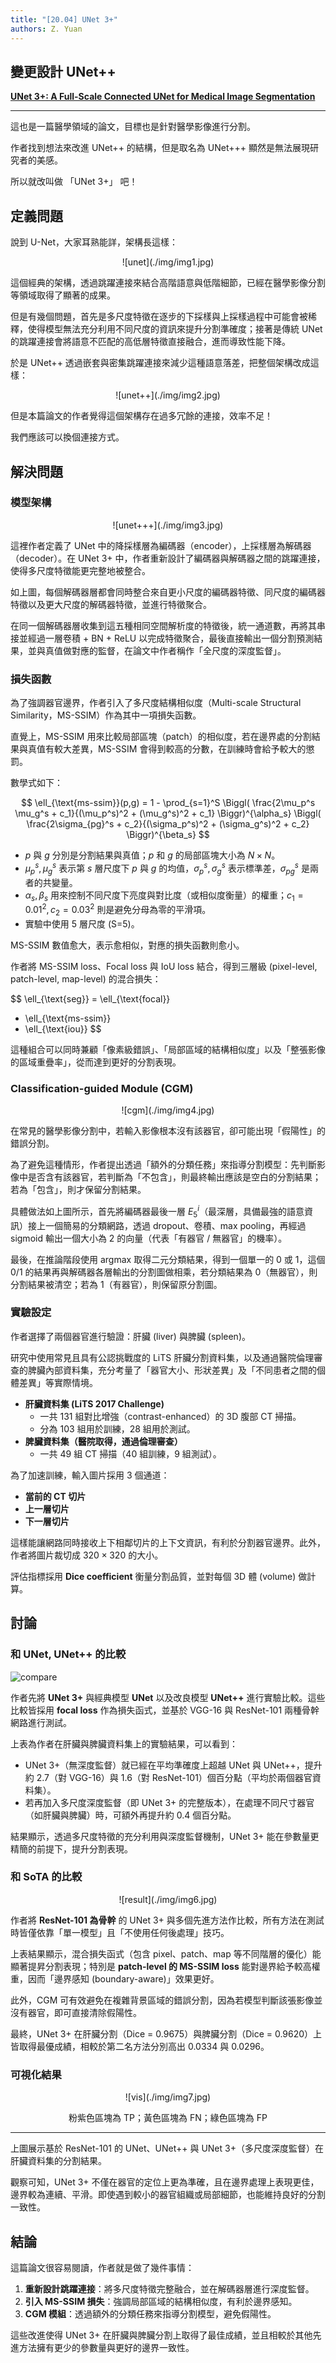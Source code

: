 ```yaml
---
title: "[20.04] UNet 3+"
authors: Z. Yuan
---
```


## 變更設計 UNet++

[**UNet 3+: A Full-Scale Connected UNet for Medical Image Segmentation**](https://arxiv.org/abs/2004.08790)

---

這也是一篇醫學領域的論文，目標也是針對醫學影像進行分割。

作者找到想法來改進 UNet++ 的結構，但是取名為 UNet+++ 顯然是無法展現研究者的美感。

所以就改叫做 「UNet 3+」 吧！

## 定義問題

說到 U-Net，大家耳熟能詳，架構長這樣：

<div align="center">
<figure style={{"width": "50%"}}>
![unet](./img/img1.jpg)
</figure>
</div>

這個經典的架構，透過跳躍連接來結合高階語意與低階細節，已經在醫學影像分割等領域取得了顯著的成果。

但是有幾個問題，首先是多尺度特徵在逐步的下採樣與上採樣過程中可能會被稀釋，使得模型無法充分利用不同尺度的資訊來提升分割準確度；接著是傳統 UNet 的跳躍連接會將語意不匹配的高低層特徵直接融合，進而導致性能下降。

於是 UNet++ 透過嵌套與密集跳躍連接來減少這種語意落差，把整個架構改成這樣：

<div align="center">
<figure style={{"width": "50%"}}>
![unet++](./img/img2.jpg)
</figure>
</div>

但是本篇論文的作者覺得這個架構存在過多冗餘的連接，效率不足！

我們應該可以換個連接方式。

## 解決問題

### 模型架構

<div align="center">
<figure style={{"width": "50%"}}>
![unet+++](./img/img3.jpg)
</figure>
</div>

這裡作者定義了 UNet 中的降採樣層為編碼器（encoder），上採樣層為解碼器（decoder）。在 UNet 3+ 中，作者重新設計了編碼器與解碼器之間的跳躍連接，使得多尺度特徵能更完整地被整合。

如上圖，每個解碼器層都會同時整合來自更小尺度的編碼器特徵、同尺度的編碼器特徵以及更大尺度的解碼器特徵，並進行特徵聚合。

在同一個解碼器層收集到這五種相同空間解析度的特徵後，統一通道數，再將其串接並經過一層卷積 + BN + ReLU 以完成特徵聚合，最後直接輸出一個分割預測結果，並與真值做對應的監督，在論文中作者稱作「全尺度的深度監督」。

### 損失函數

為了強調器官邊界，作者引入了多尺度結構相似度（Multi-scale Structural Similarity，MS-SSIM）作為其中一項損失函數。

直覺上，MS-SSIM 用來比較局部區塊（patch）的相似度，若在邊界處的分割結果與真值有較大差異，MS-SSIM 會得到較高的分數，在訓練時會給予較大的懲罰。

數學式如下：

$$
\ell_{\text{ms-ssim}}(p,g)
= 1 - \prod_{s=1}^S
\Biggl(
  \frac{2\mu_p^s \mu_g^s + c_1}{(\mu_p^s)^2 + (\mu_g^s)^2 + c_1}
\Biggr)^{\alpha_s}
\Biggl(
  \frac{2\sigma_{pg}^s + c_2}{(\sigma_p^s)^2 + (\sigma_g^s)^2 + c_2}
\Biggr)^{\beta_s}
$$

- $p$ 與 $g$ 分別是分割結果與真值；$p$ 和 $g$ 的局部區塊大小為 $N \times N$。
- $\mu_p^s, \mu_g^s$ 表示第 $s$ 層尺度下 $p$ 與 $g$ 的均值，$\sigma_p^s, \sigma_g^s$ 表示標準差，$\sigma_{pg}^s$ 是兩者的共變量。
- $\alpha_s, \beta_s$ 用來控制不同尺度下亮度與對比度（或相似度衡量）的權重；$c_1=0.01^2, c_2=0.03^2$ 則是避免分母為零的平滑項。
- 實驗中使用 5 層尺度 (S=5)。

MS-SSIM 數值愈大，表示愈相似，對應的損失函數則愈小。

作者將 MS-SSIM loss、Focal loss 與 IoU loss 結合，得到三層級 (pixel-level, patch-level, map-level) 的混合損失：

$$
\ell_{\text{seg}}
= \ell_{\text{focal}}
+ \ell_{\text{ms-ssim}}
+ \ell_{\text{iou}}
$$

這種組合可以同時兼顧「像素級錯誤」、「局部區域的結構相似度」以及「整張影像的區域重疊率」，從而達到更好的分割表現。

### Classification-guided Module (CGM)

<div align="center">
<figure style={{"width": "80%"}}>
![cgm](./img/img4.jpg)
</figure>
</div>

在常見的醫學影像分割中，若輸入影像根本沒有該器官，卻可能出現「假陽性」的錯誤分割。

為了避免這種情形，作者提出透過「額外的分類任務」來指導分割模型：先判斷影像中是否含有該器官，若判斷為「不包含」，則最終輸出應該是空白的分割結果；若為「包含」，則才保留分割結果。

具體做法如上圖所示，首先將編碼器最後一層 $E^i_5$（最深層，具備最強的語意資訊）接上一個簡易的分類網路，透過 dropout、卷積、max pooling，再經過 sigmoid 輸出一個大小為 2 的向量（代表「有器官 / 無器官」的機率）。

最後，在推論階段使用 argmax 取得二元分類結果，得到一個單一的 0 或 1，這個 0/1 的結果再與解碼器各層輸出的分割圖做相乘，若分類結果為 0（無器官），則分割結果被清空；若為 1（有器官），則保留原分割圖。

### 實驗設定

作者選擇了兩個器官進行驗證：肝臟 (liver) 與脾臟 (spleen)。

研究中使用常見且具有公認挑戰度的 LiTS 肝臟分割資料集，以及通過醫院倫理審查的脾臟內部資料集，充分考量了「器官大小、形狀差異」及「不同患者之間的個體差異」等實際情境。

- **肝臟資料集 (LiTS 2017 Challenge)**
  - 一共 131 組對比增強（contrast-enhanced）的 3D 腹部 CT 掃描。
  - 分為 103 組用於訓練，28 組用於測試。
- **脾臟資料集（醫院取得，通過倫理審查）**
  - 一共 49 組 CT 掃描（40 組訓練，9 組測試）。

為了加速訓練，輸入圖片採用 3 個通道：

- **當前的 CT 切片**
- **上一層切片**
- **下一層切片**

這樣能讓網路同時接收上下相鄰切片的上下文資訊，有利於分割器官邊界。此外，作者將圖片裁切成 $320 \times 320$ 的大小。

評估指標採用 **Dice coefficient** 衡量分割品質，並對每個 3D 體 (volume) 做計算。

## 討論

### 和 UNet, UNet++ 的比較

![compare](./img/img5.jpg)

作者先將 **UNet 3+** 與經典模型 **UNet** 以及改良模型 **UNet++** 進行實驗比較。這些比較皆採用 **focal loss** 作為損失函式，並基於 VGG-16 與 ResNet-101 兩種骨幹網路進行測試。

上表為作者在肝臟與脾臟資料集上的實驗結果，可以看到：

- UNet 3+（無深度監督）就已經在平均準確度上超越 UNet 與 UNet++，提升約 2.7（對 VGG-16）與 1.6（對 ResNet-101）個百分點（平均於兩個器官資料集）。
- 若再加入多尺度深度監督（即 UNet 3+ 的完整版本），在處理不同尺寸器官（如肝臟與脾臟）時，可額外再提升約 0.4 個百分點。

結果顯示，透過多尺度特徵的充分利用與深度監督機制，UNet 3+ 能在參數量更精簡的前提下，提升分割表現。

### 和 SoTA 的比較

<div align="center">
<figure style={{"width": "70%"}}>
![result](./img/img6.jpg)
</figure>
</div>

作者將 **ResNet-101 為骨幹** 的 UNet 3+ 與多個先進方法作比較，所有方法在測試時皆僅依靠「單一模型」且「不使用任何後處理」技巧。

上表結果顯示，混合損失函式（包含 pixel、patch、map 等不同階層的優化）能顯著提昇分割表現；特別是 **patch-level 的 MS-SSIM loss** 能對邊界給予較高權重，因而「邊界感知 (boundary-aware)」效果更好。

此外，CGM 可有效避免在複雜背景區域的錯誤分割，因為若模型判斷該張影像並沒有器官，即可直接清除假陽性。

最終，UNet 3+ 在肝臟分割（Dice = 0.9675）與脾臟分割（Dice = 0.9620）上皆取得最優成績，相較於第二名方法分別高出 0.0334 與 0.0296。

### 可視化結果

<div align="center">
<figure style={{"width": "80%"}}>
![vis](./img/img7.jpg)
</figure>
<figurecaption>粉紫色區塊為 TP；黃色區塊為 FN；綠色區塊為 FP</figurecaption>
</div>

---

上圖展示基於 ResNet-101 的 UNet、UNet++ 與 UNet 3+（多尺度深度監督）在肝臟資料集的分割結果。

觀察可知，UNet 3+ 不僅在器官的定位上更為準確，且在邊界處理上表現更佳，邊界較為連續、平滑。即使遇到較小的器官組織或局部細節，也能維持良好的分割一致性。

## 結論

這篇論文很容易閱讀，作者就是做了幾件事情：

1. **重新設計跳躍連接**：將多尺度特徵完整融合，並在解碼器層進行深度監督。
2. **引入 MS-SSIM 損失**：強調局部區域的結構相似度，有利於邊界感知。
3. **CGM 模組**：透過額外的分類任務來指導分割模型，避免假陽性。

這些改進使得 UNet 3+ 在肝臟與脾臟分割上取得了最佳成績，並且相較於其他先進方法擁有更少的參數量與更好的邊界一致性。
